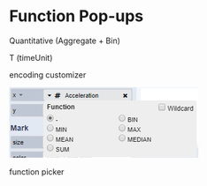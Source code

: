 # Function Pop-ups

 Quantitative \(Aggregate + Bin\) 

 T \(timeUnit\)

encoding customizer

![](../.gitbook/assets/encodingshelves2%20%281%29.PNG)

function picker

